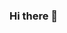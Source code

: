 ### Hi there 👋

<!--
**Mohammad-Alavi/Mohammad-Alavi** is a ✨ _special_ ✨ repository because its `README.md` (this file) appears on your GitHub profile.


[![Anurag's GitHub stats](https://github-readme-stats.vercel.app/api?username=Mohammad-Alavi)](https://github.com/Mohammad-Alavi/github-readme-stats)

